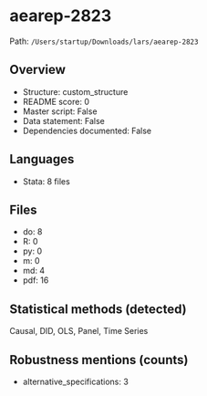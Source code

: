 # aearep-2823

Path: `/Users/startup/Downloads/lars/aearep-2823`

## Overview
- Structure: custom_structure
- README score: 0
- Master script: False
- Data statement: False
- Dependencies documented: False

## Languages
- Stata: 8 files

## Files
- do: 8
- R: 0
- py: 0
- m: 0
- md: 4
- pdf: 16

## Statistical methods (detected)
Causal, DID, OLS, Panel, Time Series

## Robustness mentions (counts)
- alternative_specifications: 3